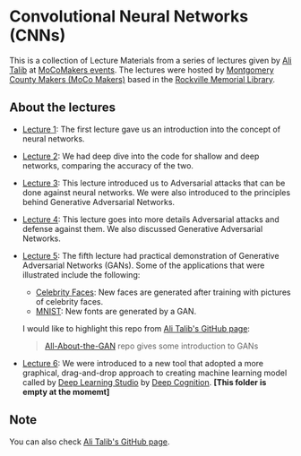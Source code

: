 # Convolutional Neural Networks (CNNs)

This is a collection of Lecture Materials from a series of lectures given by [Ali Talib](https://www.linkedin.com/in/aliasgertalib) at [MoCoMakers events](https://www.meetup.com/MoCoMakers).
The lectures were hosted by [Montgomery County Makers (MoCo Makers)](http://www.mocomakers.com/) based in the [Rockville Memorial Library](https://www.google.com/maps/search/?api=1&query=Rockville+Town+Square+Plaza%2C+30+Maryland+Ave%2C+Rockville%2C+MD%2C+us).


## About the lectures
- [Lecture 1](https://www.meetup.com/MoCoMakers/events/mdxsppyxhbrb/): The first lecture gave us an introduction into the concept of neural networks.
- [Lecture 2](https://www.meetup.com/MoCoMakers/events/mdxsppyxhbkc/): We had deep dive into the code for shallow and deep networks, comparing the accuracy of the two.
- [Lecture 3](https://www.meetup.com/MoCoMakers/events/mdxsppyxjbnb/): This lecture introduced us to Adversarial attacks that can be done against neural networks. We were also introduced to the principles behind Generative Adversarial Networks.
- [Lecture 4](https://www.meetup.com/MoCoMakers/events/mdxsppyxkblb/): This lecture goes into more details Adversarial attacks and defense against them. We also discussed Generative Adversarial Networks.
- [Lecture 5](https://www.meetup.com/MoCoMakers/events/mdxsppyxlbzb/): The fifth lecture had practical demonstration of Generative Adversarial Networks (GANs). Some of the applications that were illustrated include the following:
    - [Celebrity Faces](./Lecture%205/CelebrityFaces-GAN): New faces are generated after training with pictures of celebrity faces. 
    - [MNIST](./Lecture%205/MNIST-GAN): New fonts are generated by a GAN. 

    I would like to highlight this repo from [Ali Talib's GitHub page](https://github.com/AliAsgerTalib-AI):
    >   [All-About-the-GAN](https://github.com/AliAsgerTalib-AI/All-About-the-GAN) repo gives some introduction to GANs
- [Lecture 6](https://www.meetup.com/MoCoMakers/events/mdxsppyxmbvb/): We were introduced to a new tool that adopted a more graphical, drag-and-drop approach to creating machine learning model called by [Deep Learning Studio](https://app.deepcognition.ai/app/project/1/data) by [Deep Cognition](https://deepcognition.ai/). **[This folder is empty at the momemt]**

## Note
You can also check [Ali Talib's GitHub page](https://github.com/AliAsgerTalib-AI).